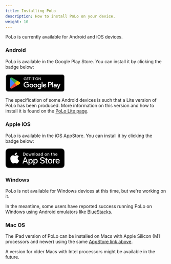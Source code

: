 ```yaml
---
title: Installing PoLo
description: How to install PoLo on your device.
weight: 10
---
```

PoLo is currently available for Android and iOS devices.

### Android
PoLo is available in the Google Play Store. You can install it by clicking the badge below:

<a href='https://play.google.com/store/apps/details?id=com.ham2k.polo.beta'  target='_blank'><img src='google-play-badge.png' alt='Google Play Store' width='186' /></a>

The specification of some Android devices is such that a Lite version of PoLo has been produced. More information on this version and how to install it is found on the [PoLo Lite page](../pololite/).

### Apple iOS
PoLo is available in the iOS AppStore. You can install it by clicking the badge below:

<a href='https://apps.apple.com/us/app/ham2k-portable-logger/id6478713938'  target='_blank'><img src='apple-appstore-badge.svg' alt='Apple AppStore' width='186' /></a>

### Windows
PoLo is not available for Windows devices at this time, but we're working on it.

In the meantime, some users have reported success running PoLo on Windows using Android emulators like [BlueStacks](https://www.bluestacks.com/).

### Mac OS
The iPad version of PoLo can be installed on Macs with Apple Silicon (M1 processors and newer) using the same [AppStore link above](https://apps.apple.com/us/app/ham2k-portable-logger/id6478713938).

A version for older Macs with Intel processors might be available in the future.

